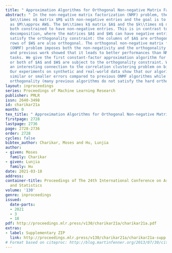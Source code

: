 ```yaml
---
title: " Approximation Algorithms for Orthogonal Non-negative Matrix Factorization "
abstract: " In the non-negative matrix factorization (NMF) problem, the input is an
  $m\\times n$ matrix $M$ with non-negative entries and the goal is to factorize it
  as $M\\approx AW$. The $m\\times k$ matrix $A$ and the $k\\times n$ matrix $W$ are
  both constrained to have non-negative entries. This is in contrast to singular value
  decomposition, where the matrices $A$ and $W$ can have negative entries but must
  satisfy the orthogonality constraint: the columns of $A$ are orthogonal and the
  rows of $W$ are also orthogonal. The orthogonal non-negative matrix factorization
  (ONMF) problem imposes both the non-negativity and the orthogonality constraints,
  and previous work showed that it leads to better performances than NMF on many clustering
  tasks. We give the first constant-factor approximation algorithm for ONMF when one
  or both of $A$ and $W$ are subject to the orthogonality constraint. We also show
  an interesting connection to the correlation clustering problem on bipartite graphs.
  Our experiments on synthetic and real-world data show that our algorithm achieves
  similar or smaller errors compared to previous ONMF algorithms while ensuring perfect
  orthogonality (many previous algorithms do not satisfy the hard orthogonality constraint). "
layout: inproceedings
series: Proceedings of Machine Learning Research
publisher: PMLR
issn: 2640-3498
id: charikar21a
month: 0
tex_title: " Approximation Algorithms for Orthogonal Non-negative Matrix Factorization "
firstpage: 2728
lastpage: 2736
page: 2728-2736
order: 2728
cycles: false
bibtex_author: Charikar, Moses and Hu, Lunjia
author:
- given: Moses
  family: Charikar
- given: Lunjia
  family: Hu
date: 2021-03-18
address: 
container-title: Proceedings of The 24th International Conference on Artificial Intelligence
  and Statistics
volume: '130'
genre: inproceedings
issued:
  date-parts:
  - 2021
  - 3
  - 18
pdf: http://proceedings.mlr.press/v130/charikar21a/charikar21a.pdf
extras:
- label: Supplementary ZIP
  link: http://proceedings.mlr.press/v130/charikar21a/charikar21a-supp.zip
# Format based on citeproc: http://blog.martinfenner.org/2013/07/30/citeproc-yaml-for-bibliographies/
---
```

